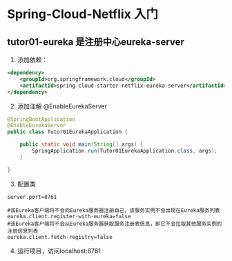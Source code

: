 # Spring-Cloud-Netflix 入门

## tutor01-eureka 是注册中心eureka-server
1. 添加依赖：
```xml
<dependency>
    <groupId>org.springframework.cloud</groupId>
    <artifactId>spring-cloud-starter-netflix-eureka-server</artifactId>
</dependency>
```
2. 添加注解 @EnableEurekaServer
```java
@SpringBootApplication
@EnableEurekaServer
public class Tutor01EurekaApplication {

    public static void main(String[] args) {
        SpringApplication.run(Tutor01EurekaApplication.class, args);
    }

}
```
3. 配置类
```properties
server.port=8761

#该Eureka客户端将不会向Eureka服务器注册自己，该服务实例不会出现在Eureka服务列表
eureka.client.register-with-eureka=false
#该Eureka客户端将不会从Eureka服务器获取服务注册表信息，即它不会拉取其他服务实例的注册信息列表
eureka.client.fetch-registry=false
```
4. 运行项目，访问localhost:8761
